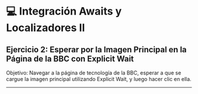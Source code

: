 # :computer: Integración Awaits y Localizadores II

## Ejercicio 2: Esperar por la Imagen Principal en la Página de la BBC con Explicit Wait

Objetivo: Navegar a la página de tecnología de la BBC, esperar a que se cargue la imagen principal utilizando Explicit Wait, y luego hacer clic en ella.

---
